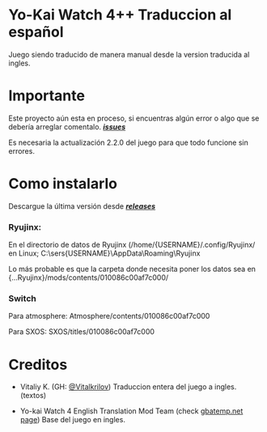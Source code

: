 # Yo-Kai Watch 4++ Traduccion al español
Juego siendo traducido de manera manual desde la version traducida al ingles.
# Importante
Este proyecto aún esta en proceso, si encuentras algún error o algo que se debería arreglar comentalo. [***issues***](https://github.com/REY3DS/YKW4_ES/issues)

Es necesaria la actualización 2.2.0 del juego para que todo funcione sin errores.
# Como instalarlo
Descargue la última versión desde [***releases***](https://github.com/REY3DS/YKW4_ES/releases)

### Ryujinx:
En el directorio de datos de Ryujinx (/home/{USERNAME}/.config/Ryujinx/ en Linux; C:\sers{USERNAME}\AppData\Roaming\Ryujinx

Lo más probable es que la carpeta donde necesita poner los datos sea en {...Ryujinx}/mods/contents/010086c00af7c000/

### Switch
Para atmosphere: Atmosphere/contents/010086c00af7c000

Para SXOS: SXOS/titles/010086c00af7c000

# Creditos
- Vitaliy K. (GH: [@Vitalkrilov](https://github.com/Vitalkrilov))
Traduccion entera del juego a ingles. (textos)

- Yo-kai Watch 4 English Translation Mod Team (check [gbatemp.net page](https://gbatemp.net/threads/wip-yo-kai-watch-4-switch-english-translation-project.580560/))
Base del juego en ingles.

